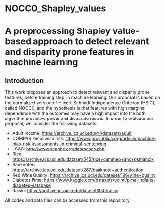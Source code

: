 # NOCCO_Shapley_values

# A preprocessing Shapley value-based approach to detect relevant and disparity prone features in machine learning

## Introduction

This work proposes an approach to detect relevant and disparity prone features, before training step, in machine learning. Our proposal is based on the normalized version of Hilbert-Schmidt Independence Criterion (HSIC), called NOCCO, and the hypothesis is that features with high marginal dependence with the outcomes may have a high impact into the both algorithm predictive power and disparate results. In order to evaluate our proposal, we consider the following datasets:

- Adult Income: https://archive.ics.uci.edu/ml/datasets/adult
- COMPAS Recidivism risk: https://www.propublica.org/article/machine-bias-risk-assessments-in-criminal-sentencing
- LSAC: http://www.seaphe.org/databases.php
- Rice: https://archive.ics.uci.edu/dataset/545/rice+cammeo+and+osmancik
- Banknotes: https://archive.ics.uci.edu/dataset/267/banknote+authentication
- Red Wine Quality: https://archive.ics.uci.edu/dataset/186/wine+quality
- Diabetes Pima: https://www.kaggle.com/datasets/uciml/pima-indians-diabetes-database
- Raisin: https://archive.ics.uci.edu/dataset/850/raisin

All codes and data files can be accessed from this repository.
